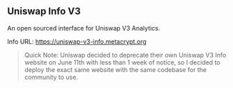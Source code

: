 ## Uniswap Info V3

An open sourced interface for Uniswap V3 Analytics.

Info URL: https://uniswap-v3-info.metacrypt.org

> Quick Note: Uniswap decided to deprecate their own Uniswap V3 Info website on June 11th with less than 1 week of notice, so I decided to deploy the exact same website with the same codebase for the community to use.
